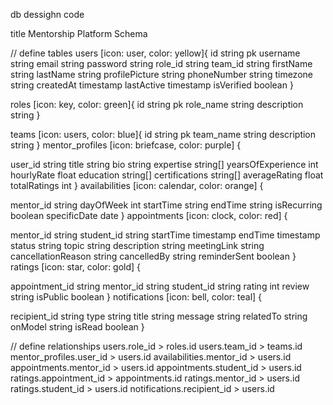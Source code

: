 db dessighn code

title Mentorship Platform Schema

// define tables
users [icon: user, color: yellow]{
  id string pk
  username string
  email string
  password string
  role_id string
  team_id string
  firstName string
  lastName string
  profilePicture string
  phoneNumber string
  timezone string
  createdAt timestamp
  lastActive timestamp
  isVerified boolean
}

roles [icon: key, color: green]{
  id string pk
  role_name string
  description string
}

teams [icon: users, color: blue]{
  id string pk
  team_name string
  description string
}
mentor_profiles [icon: briefcase, color: purple] {
  
  user_id string
  title string
  bio string
  expertise string[]
  yearsOfExperience int
  hourlyRate float
  education string[]
  certifications string[]
  averageRating float
  totalRatings int
}
availabilities [icon: calendar, color: orange] {
  
  mentor_id string
  dayOfWeek int
  startTime string
  endTime string
  isRecurring boolean
  specificDate date
}
appointments [icon: clock, color: red] {
  
  mentor_id string
  student_id string
  startTime timestamp
  endTime timestamp
  status string
  topic string
  description string
  meetingLink string
  cancellationReason string
  cancelledBy string
  reminderSent boolean
}
ratings [icon: star, color: gold] {
  
  appointment_id string
  mentor_id string
  student_id string
  rating int
  review string
  isPublic boolean
}
notifications [icon: bell, color: teal] {
  
  recipient_id string
  type string
  title string
  message string
  relatedTo string
  onModel string
  isRead boolean
}






// define relationships
users.role_id > roles.id
users.team_id > teams.id
mentor_profiles.user_id > users.id
availabilities.mentor_id > users.id
appointments.mentor_id > users.id
appointments.student_id > users.id
ratings.appointment_id > appointments.id
ratings.mentor_id > users.id
ratings.student_id > users.id
notifications.recipient_id > users.id